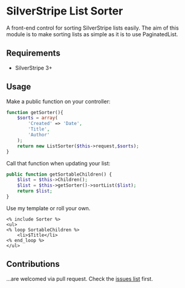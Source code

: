 # SilverStripe List Sorter

A front-end control for sorting SilverStripe lists easily. The aim of this module is to make sorting lists as simple as it is to use PaginatedList.

## Requirements

 * SilverStripe 3+

## Usage

Make a public function on your controller:
```php
function getSorter(){
	$sorts = array(
		'Created' => 'Date',
		'Title',
		'Author'
	);
	return new ListSorter($this->request,$sorts);
}
```

Call that function when updating your list:
```php
public function getSortableChildren() {
	$list = $this->Children();
	$list = $this->getSorter()->sortList($list);
	return $list;
}

```

Use my template or roll your own.

```
<% include Sorter %>
<ul>
<% loop SortableChildren %>
	<li>$Title</li>
<% end_loop %>
</ul>
```

## Contributions

...are welcomed via pull request. Check the [issues list](https://github.com/burnbright/silverstripe-listsorter/issues) first.
